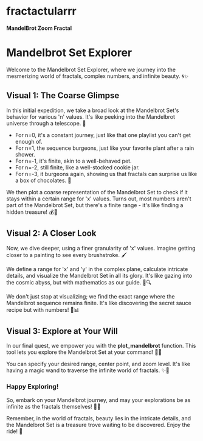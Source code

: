 # fractactularrr
**MandelBrot Zoom Fractal**

# Mandelbrot Set Explorer

Welcome to the Mandelbrot Set Explorer, where we journey into the mesmerizing world of fractals, complex numbers, and infinite beauty. 🌀✨

## Visual 1: The Coarse Glimpse

In this initial expedition, we take a broad look at the Mandelbrot Set's behavior for various 'n' values. It's like peeking into the Mandelbrot universe through a telescope. 🌌

- For n=0, it's a constant journey, just like that one playlist you can't get enough of.
- For n=1, the sequence burgeons, just like your favorite plant after a rain shower.
- For n=-1, it's finite, akin to a well-behaved pet.
- For n=-2, still finite, like a well-stocked cookie jar.
- For n=-3, it burgeons again, showing us that fractals can surprise us like a box of chocolates. 🍫

We then plot a coarse representation of the Mandelbrot Set to check if it stays within a certain range for 'x' values. Turns out, most numbers aren't part of the Mandelbrot Set, but there's a finite range - it's like finding a hidden treasure! 💰💎

## Visual 2: A Closer Look

Now, we dive deeper, using a finer granularity of 'x' values. Imagine getting closer to a painting to see every brushstroke. 🖌️

We define a range for 'x' and 'y' in the complex plane, calculate intricate details, and visualize the Mandelbrot Set in all its glory. It's like gazing into the cosmic abyss, but with mathematics as our guide. 🌌🔍

We don't just stop at visualizing; we find the exact range where the Mandelbrot sequence remains finite. It's like discovering the secret sauce recipe but with numbers! 🍔📊

## Visual 3: Explore at Your Will

In our final quest, we empower you with the **plot_mandelbrot** function. This tool lets you explore the Mandelbrot Set at your command! 🧙✨

You can specify your desired range, center point, and zoom level. It's like having a magic wand to traverse the infinite world of fractals. ✨🔮

### Happy Exploring!

So, embark on your Mandelbrot journey, and may your explorations be as infinite as the fractals themselves! 🚀🌠

Remember, in the world of fractals, beauty lies in the intricate details, and the Mandelbrot Set is a treasure trove waiting to be discovered. Enjoy the ride! 🌟
